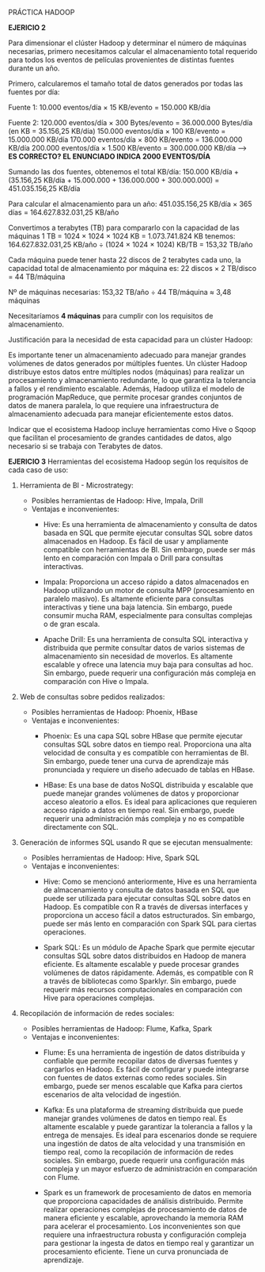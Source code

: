 PRÁCTICA HADOOP

**EJERICIO 2**

Para dimensionar el clúster Hadoop y determinar el número de máquinas necesarias, primero necesitamos calcular el almacenamiento total requerido para todos los eventos de películas provenientes de distintas fuentes durante un año.

Primero, calcularemos el tamaño total de datos generados por todas las fuentes por día:

Fuente 1:
10.000 eventos/día × 15 KB/evento = 150.000 KB/día

Fuente 2: 
120.000 eventos/día × 300 Bytes/evento = 36.000.000 Bytes/día (en KB = 35.156,25 KB/día)
150.000 eventos/día × 100 KB/evento = 15.000.000 KB/día
170.000 eventos/día × 800 KB/evento = 136.000.000 KB/día
200.000 eventos/día × 1.500 KB/evento = 300.000.000 KB/día --> **ES CORRECTO? EL ENUNCIADO INDICA 2000 EVENTOS/DÍA**

Sumando las dos fuentes, obtenemos el total KB/día:
150.000 KB/día + (35.156,25 KB/día + 15.000.000 + 136.000.000 + 300.000.000) = 451.035.156,25 KB/día

Para calcular el almacenamiento para un año:
451.035.156,25 KB/día × 365 días = 164.627.832.031,25 KB/año

Convertimos a terabytes (TB) para compararlo con la capacidad de las máquinas
1 TB = 1024 × 1024 × 1024 KB = 1.073.741.824 KB tenemos:
164.627.832.031,25 KB/año ÷ (1024 × 1024 × 1024) KB/TB = 153,32 TB/año

Cada máquina puede tener hasta 22 discos de 2 terabytes cada uno, la capacidad total de almacenamiento por máquina es:
22 discos × 2 TB/disco = 44 TB/máquina

Nº de máquinas necesarias:
153,32 TB/año ÷ 44 TB/máquina ≈ 3,48 máquinas

Necesitaríamos **4 máquinas** para cumplir con los requisitos de almacenamiento.


Justificación para la necesidad de esta capacidad para un clúster Hadoop:

Es importante tener un almacenamiento adecuado para manejar grandes volúmenes de datos generados por múltiples fuentes. Un clúster Hadoop distribuye estos datos entre múltiples nodos (máquinas) para realizar un procesamiento y almacenamiento redundante, lo que garantiza la tolerancia a fallos y el rendimiento escalable. Además, Hadoop utiliza el modelo de programación MapReduce, que permite procesar grandes conjuntos de datos de manera paralela, lo que requiere una infraestructura de almacenamiento adecuada para manejar eficientemente estos datos.

Indicar que el ecosistema Hadoop incluye herramientas como Hive o Sqoop que facilitan el procesamiento de grandes cantidades de datos, algo necesario si se trabaja con Terabytes de datos.


**EJERICIO 3**
Herramientas del ecosistema Hadoop según los requisitos de cada caso de uso:

1. Herramienta de BI - Microstrategy:
    - Posibles herramientas de Hadoop: Hive, Impala, Drill
    - Ventajas e inconvenientes:
        - Hive: Es una herramienta de almacenamiento y consulta de datos basada en SQL que permite ejecutar consultas SQL sobre datos almacenados en Hadoop. Es fácil de usar y ampliamente compatible con herramientas de BI. Sin embargo, puede ser más lento en comparación con Impala o Drill para consultas interactivas.

        - Impala: Proporciona un acceso rápido a datos almacenados en Hadoop utilizando un motor de consulta MPP (procesamiento en paralelo masivo). Es altamente eficiente para consultas interactivas y tiene una baja latencia. Sin embargo, puede consumir mucha RAM, especialmente para consultas complejas o de gran escala.
        
        - Apache Drill: Es una herramienta de consulta SQL interactiva y distribuida que permite consultar datos de varios sistemas de almacenamiento sin necesidad de moverlos. Es altamente escalable y ofrece una latencia muy baja para consultas ad hoc. Sin embargo, puede requerir una configuración más compleja en comparación con Hive o Impala.

2. Web de consultas sobre pedidos realizados:
    - Posibles herramientas de Hadoop: Phoenix, HBase
    - Ventajas e inconvenientes:
        - Phoenix: Es una capa SQL sobre HBase que permite ejecutar consultas SQL sobre datos en tiempo real. Proporciona una alta velocidad de consulta y es compatible con herramientas de BI. Sin embargo, puede tener una curva de aprendizaje más pronunciada y requiere un diseño adecuado de tablas en HBase.
        
        - HBase: Es una base de datos NoSQL distribuida y escalable que puede manejar grandes volúmenes de datos y proporcionar acceso aleatorio a ellos. Es ideal para aplicaciones que requieren acceso rápido a datos en tiempo real. Sin embargo, puede requerir una administración más compleja y no es compatible directamente con SQL.

3. Generación de informes SQL usando R que se ejecutan mensualmente:
    - Posibles herramientas de Hadoop: Hive, Spark SQL
    - Ventajas e inconvenientes:
        - Hive: Como se mencionó anteriormente, Hive es una herramienta de almacenamiento y consulta de datos basada en SQL que puede ser utilizada para ejecutar consultas SQL sobre datos en Hadoop. Es compatible con R a través de diversas interfaces y proporciona un acceso fácil a datos estructurados. Sin embargo, puede ser más lento en comparación con Spark SQL para ciertas operaciones.
        
        - Spark SQL: Es un módulo de Apache Spark que permite ejecutar consultas SQL sobre datos distribuidos en Hadoop de manera eficiente. Es altamente escalable y puede procesar grandes volúmenes de datos rápidamente. Además, es compatible con R a través de bibliotecas como Sparklyr. Sin embargo, puede requerir más recursos computacionales en comparación con Hive para operaciones complejas.

4. Recopilación de información de redes sociales:
    - Posibles herramientas de Hadoop: Flume, Kafka, Spark
    - Ventajas e inconvenientes:
        - Flume: Es una herramienta de ingestión de datos distribuida y confiable que permite recopilar datos de diversas fuentes y cargarlos en Hadoop. Es fácil de configurar y puede integrarse con fuentes de datos externas como redes sociales. Sin embargo, puede ser menos escalable que Kafka para ciertos escenarios de alta velocidad de ingestión.

        - Kafka: Es una plataforma de streaming distribuida que puede manejar grandes volúmenes de datos en tiempo real. Es altamente escalable y puede garantizar la tolerancia a fallos y la entrega de mensajes. Es ideal para escenarios donde se requiere una ingestión de datos de alta velocidad y una transmisión en tiempo real, como la recopilación de información de redes sociales. Sin embargo, puede requerir una configuración más compleja y un mayor esfuerzo de administración en comparación con Flume.

        - Spark es un framework de procesamiento de datos en memoria que proporciona capacidades de análisis distribuido. Permite realizar operaciones complejas de procesamiento de datos de manera eficiente y escalable, aprovechando la memoria RAM para acelerar el procesamiento. Los inconvenientes son que requiere una infraestructura robusta y configuración compleja para gestionar la ingesta de datos en tiempo real y garantizar un procesamiento eficiente. Tiene un curva pronunciada de aprendizaje.
